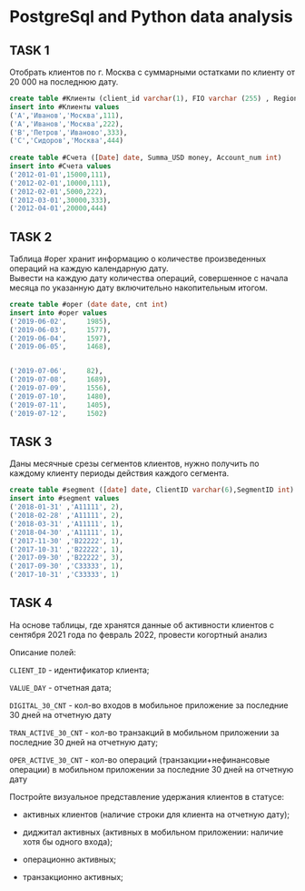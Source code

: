 # PostgreSql and Python data analysis

## TASK 1

Отобрать клиентов по г. Москва с суммарными остатками по клиенту от 20 000 на последнюю дату.

```sql
create table #Клиенты (client_id varchar(1), FIO varchar (255) , Region varchar(50), account_num int) 
insert into #Клиенты values  
('A','Иванов','Москва',111), 
('A','Иванов','Москва',222), 
('B','Петров','Иваново',333), 
('C','Сидоров','Москва',444) 
   
create table #Cчета ([Date] date, Summa_USD money, Account_num int) 
insert into #Cчета values 
('2012-01-01',15000,111), 
('2012-02-01',10000,111), 
('2012-02-01',5000,222), 
('2012-03-01',30000,333), 
('2012-04-01',20000,444)
```

## TASK 2

Таблица #oper хранит информацию о количестве произведенных операций на каждую календарную дату.  
Вывести на каждую дату количества операций, совершенное с начала месяца по указанную дату включительно накопительным итогом.

```sql
create table #oper (date date, cnt int) 
insert into #oper values 
('2019-06-02',     1985), 
('2019-06-03',     1577), 
('2019-06-04',     1597), 
('2019-06-05',     1468), 


('2019-07-06',     82), 
('2019-07-08',     1689), 
('2019-07-09',     1556), 
('2019-07-10',     1480), 
('2019-07-11',     1405), 
('2019-07-12',     1502)
 ```

## TASK 3

Даны месячные срезы сегментов клиентов, нужно получить по каждому клиенту периоды действия каждого сегмента.
  
```sql
create table #segment ([date] date, ClientID varchar(6),SegmentID int) 
insert into #segment values  
('2018-01-31' ,'A11111', 2), 
('2018-02-28' ,'A11111', 2), 
('2018-03-31' ,'A11111', 1), 
('2018-04-30' ,'A11111', 1), 
('2017-11-30' ,'B22222', 1), 
('2017-10-31' ,'B22222', 1), 
('2017-09-30' ,'B22222', 3), 
('2017-09-30' ,'C33333', 1), 
('2017-10-31' ,'C33333', 1) 
```

## TASK 4

На основе таблицы, где хранятся данные об активности клиентов с сентября 2021 года по февраль 2022, провести когортный анализ

Описание полей:

`CLIENT_ID` - идентификатор клиента;

`VALUE_DAY` - отчетная дата;

`DIGITAL_30_CNT` - кол-во входов в мобильное приложение за последние 30 дней на отчетную дату

`TRAN_ACTIVE_30_CNT` - кол-во транзакций в мобильном приложении за последние 30 дней на отчетную дату;

`OPER_ACTIVE_30_CNT` - кол-во операций (транзакции+нефинансовые операции) в мобильном приложении за последние 30 дней на отчетную дату

Постройте визуальное представление удержания клиентов в статусе:

- активных клиентов (наличие строки для клиента на отчетную дату);

- диджитал активных (активных в мобильном приложении: наличие хотя бы одного входа);

- операционно активных;

- транзакционно активных;
